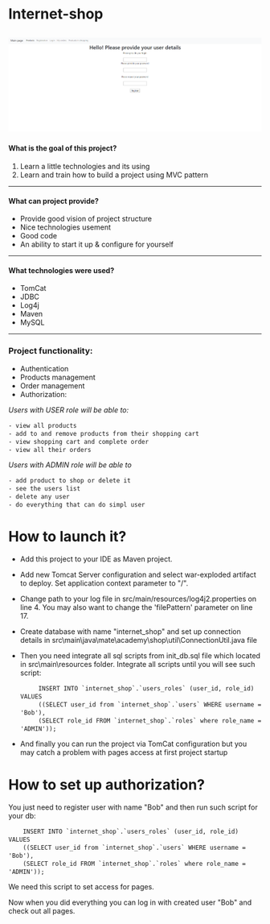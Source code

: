 # Internet-shop

![Header image](src/main/resources/logo.png)
---

#### What is the goal of this project?
1. Learn a little technologies and its using
1. Learn and train how to build a project using MVC pattern
---

#### What can project provide?
* Provide good vision of project structure
* Nice technologies usement
* Good code
* An ability to start it up & configure for yourself
---

#### What technologies were used?
* TomCat
* JDBC
* Log4j
* Maven
* MySQL
---

### Project functionality:
* Authentication
* Products management
* Order management
* Authorization:

*Users with USER role will be able to:*

    - view all products
    - add to and remove products from their shopping cart
    - view shopping cart and complete order
    - view all their orders

*Users with ADMIN role will be able to*

    - add product to shop or delete it
    - see the users list
    - delete any user
    - do everything that can do simpl user
    
# How to launch it?
* Add this project to your IDE as Maven project.
* Add new Tomcat Server configuration and select war-exploded artifact to deploy. Set application context parameter to "/".
* Change path to your log file in src/main/resources/log4j2.properties on line 4. You may also want to change the 'filePattern' parameter on line 17.
* Create database with name "internet_shop" and set up connection details in src\main\java\mate\academy\shop\util\ConnectionUtil.java file 
* Then you need integrate all sql scripts from init_db.sql file which located in src\main\resources folder.
Integrate all scripts until you will see such script:


           INSERT INTO `internet_shop`.`users_roles` (user_id, role_id) VALUES
           ((SELECT user_id from `internet_shop`.`users` WHERE username = 'Bob'),
           (SELECT role_id FROM `internet_shop`.`roles` where role_name = 'ADMIN'));


* And finally you can run the project via TomCat configuration but you may catch a problem with pages access at first project startup
# How to set up authorization?
You just need to register user with name "Bob" and then run such script for your db:
        
        
        INSERT INTO `internet_shop`.`users_roles` (user_id, role_id) VALUES
        ((SELECT user_id from `internet_shop`.`users` WHERE username = 'Bob'),
        (SELECT role_id FROM `internet_shop`.`roles` where role_name = 'ADMIN'));
    
        
We need this script to set access for pages.

Now when you did everything you can log in with created user "Bob" and check out all pages.

